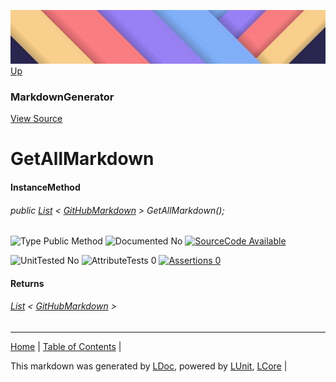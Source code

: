 ![](../Content/LDoc-banner-small.png "")
[Up](MarkdownGenerator.md)
### MarkdownGenerator
[View Source](../Markdown/MarkdownGenerator.cs)
# GetAllMarkdown
#### InstanceMethod
###### public  <a href="https://www.google.com/#q=C%23+System.Collections.Generic.List&lt;T&gt;" alt="Search for 'System.Collections.Generic.List&lt;T&gt;'" target="_blank">List</a> &lt; [GitHubMarkdown](GitHubMarkdown.md) &gt; GetAllMarkdown();

![Type Public Method](http://b.repl.ca/v1/Type-Public%20Method-lightgrey.png "") ![Documented No](http://b.repl.ca/v1/Documented-No-red.png "") [![SourceCode Available](http://b.repl.ca/v1/SourceCode-Available-brightgreen.png "")](../Markdown/MarkdownGenerator.cs#L895)

![UnitTested No](http://b.repl.ca/v1/UnitTested-No-lightgrey.png "") ![AttributeTests 0](http://b.repl.ca/v1/AttributeTests-0-lightgrey.png "") [![Assertions 0](http://b.repl.ca/v1/Assertions-0-lightgrey.png "")](../Markdown/MarkdownGenerator.cs)
#### Returns
######  <a href="https://www.google.com/#q=C%23+System.Collections.Generic.List&lt;T&gt;" alt="Search for 'System.Collections.Generic.List&lt;T&gt;'" target="_blank">List</a> &lt; [GitHubMarkdown](GitHubMarkdown.md) &gt;
---

[Home](../../README.md) | [Table of Contents](../../TableOfContents.md) | 


This markdown was generated by [LDoc](https://github.com/CodeSingularity/LDoc), powered by [LUnit](https://github.com/CodeSingularity/LUnit), [LCore](https://github.com/CodeSingularity/LCore) | 

